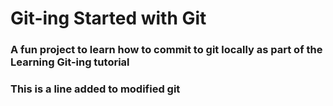 # Git-ing Started with Git

### A fun project to learn how to commit to git locally as part of the **Learning Git-ing** tutorial

### This is a line added to modified git